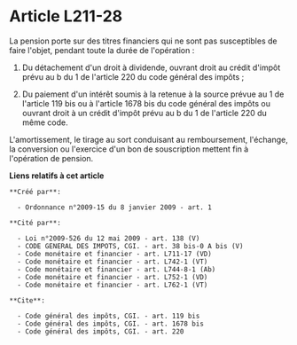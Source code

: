 # Article L211-28

La pension porte sur des titres financiers qui ne sont pas susceptibles de faire l'objet, pendant toute la durée de
l'opération : 

1. Du détachement d'un droit à dividende, ouvrant droit au crédit d'impôt prévu au b du 1 de l'article 220 du code général
des impôts ; 

2. Du paiement d'un intérêt soumis à la retenue à la source prévue au 1 de l'article 119 bis ou à l'article 1678 bis du code
général des impôts ou ouvrant droit à un crédit d'impôt prévu au b du 1 de l'article 220 du même code.

L'amortissement, le tirage au sort conduisant au remboursement, l'échange, la conversion ou l'exercice d'un bon de
souscription mettent fin à l'opération de pension.

**Liens relatifs à cet article**

	**Créé par**:

	  - Ordonnance n°2009-15 du 8 janvier 2009 - art. 1

	**Cité par**:

	  - Loi n°2009-526 du 12 mai 2009 - art. 138 (V)
	  - CODE GENERAL DES IMPOTS, CGI. - art. 38 bis-0 A bis (V)
	  - Code monétaire et financier - art. L711-17 (VD)
	  - Code monétaire et financier - art. L742-1 (VT)
	  - Code monétaire et financier - art. L744-8-1 (Ab)
	  - Code monétaire et financier - art. L752-1 (VD)
	  - Code monétaire et financier - art. L762-1 (VT)

	**Cite**:

	  - Code général des impôts, CGI. - art. 119 bis
	  - Code général des impôts, CGI. - art. 1678 bis
	  - Code général des impôts, CGI. - art. 220
